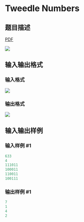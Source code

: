 # Tweedle Numbers

## 题目描述

[problemUrl]: https://uva.onlinejudge.org/index.php?option=com_onlinejudge&Itemid=8&category=11&page=show_problem&problem=891

[PDF](https://uva.onlinejudge.org/external/9/p950.pdf)

![](https://cdn.luogu.com.cn/upload/vjudge_pic/UVA950/df8a15bf784e7e08a30aff2b55b6695eabb85983.png)

## 输入输出格式

### 输入格式

![](https://cdn.luogu.com.cn/upload/vjudge_pic/UVA950/52b3fa4859f422a45f7fa66dc2adbfdc9739d767.png)

### 输出格式

![](https://cdn.luogu.com.cn/upload/vjudge_pic/UVA950/5a0eb5b24ac6d3897cc30ee1bcaee0367b3566a0.png)

## 输入输出样例

### 输入样例 #1

```cpp
633
4
111011
100011
110011
100111
```


### 输出样例 #1

```cpp
7
1
4
2
```


